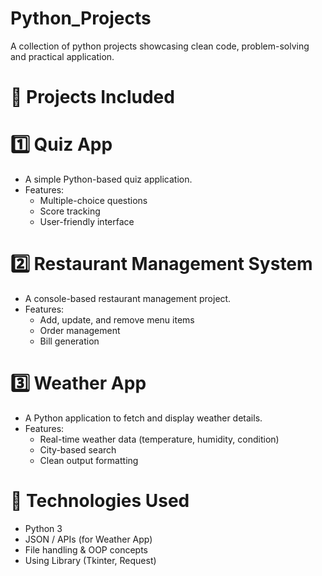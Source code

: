 # Python_Projects
A collection of python projects showcasing clean code, problem-solving and practical application.

# 📂 Projects Included  

# 1️⃣ Quiz App  
- A simple Python-based quiz application.  
- Features:  
  - Multiple-choice questions  
  - Score tracking  
  - User-friendly interface
      
# 2️⃣ Restaurant Management System  
- A console-based restaurant management project.  
- Features:  
  - Add, update, and remove menu items  
  - Order management  
  - Bill generation  

# 3️⃣ Weather App  
- A Python application to fetch and display weather details.  
- Features:  
  - Real-time weather data (temperature, humidity, condition)  
  - City-based search  
  - Clean output formatting  


# 🚀 Technologies Used  
- Python 3  
- JSON / APIs (for Weather App)  
- File handling & OOP concepts
- Using Library (Tkinter, Request)

